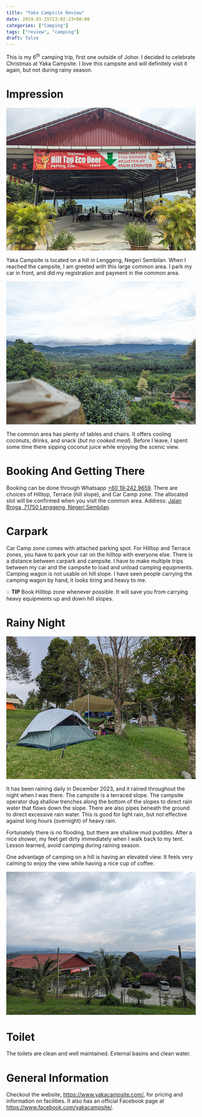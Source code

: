 ```yaml
---
title: "Yaka Campsite Review"
date: 2024-01-15T23:02:23+08:00
categories: ["Camping"]
tags: ["review", "camping"]
draft: false
---
```


This is my 6<sup>th</sup> camping trip, first one outside of Johor. I decided to celebrate Christmas at Yaka Campsite. I love this campsite and will definitely visit it again, but not during rainy season.

<!--more-->

# Impression

![Common Area](common_area.jpg "Common Area")

Yaka Campsite is located on a hill in Lenggeng, Negeri Sembilan. When I reached the campsite, I am greeted with this large common area. I park my car in front, and did my registration and payment in the common area.

![View From Common Area](coconut_view.jpg "View From Common Area")

The common area has plenty of tables and chairs. It offers cooling coconuts, drinks, and snack (_but no cooked meal_). Before I leave, I spent some time there sipping coconut juice while enjoying the scenic view. 

# Booking And Getting There

Booking can be done through Whatsapp [+60 19‑242 9659](https://web.whatsapp.com/send/?phone=60192429659). There are choices of Hilltop, Terrace (hill slope), and Car Camp zone. The allocated slot will be confirmed when you visit the common area. Address: [Jalan Broga, 71750 Lenggeng, Negeri Sembilan](https://maps.app.goo.gl/EELLeB2QjiKdxbmM9).

# Carpark

Car Camp zone comes with attached parking spot. For Hilltop and Terrace zones, you have to park your car on the hilltop with everyone else. There is a distance between carpark and campsite. I have to make multiple trips between my car and the campsite to load and unload camping equipments. Camping wagon is not usable on hill slope. I have seen people carrying the camping wagon by hand, it looks tiring and heavy to me.

💡 **TIP** Book Hilltop zone whenever possible. It will save you from carrying heavy equipments up and down hill slopes.

# Rainy Night

![Terrace Zone](hillslope.jpg "Terrace Zone")

It has been raining daily in December 2023, and it rained throughout the night when I was there. The campsite is a terraced slope. The campsite operator dug shallow trenches along the bottom of the slopes to direct rain water that flows down the slope. There are also pipes beneath the ground to direct excessive rain water. This is good for light rain, but not effective against long hours (overnight) of heavy rain.

Fortunately there is no flooding, but there are shallow mud puddles. After a nice shower, my feet get dirty immediately when I walk back to my tent. Lesson learned, avoid camping during raining season. 

One advantage of camping on a hill is having an elevated view. It feels very calming to enjoy the view while having a nice cup of coffee.

![View From the Tent](camping_view.jpg "View From the Tent")

# Toilet

The toilets are clean and well maintained. External basins and clean water.

# General Information

Checkout the website, https://www.yakacampsite.com/, for pricing and information on facilities. It also has an official Facebook page at https://www.facebook.com/yakacampsite/.
